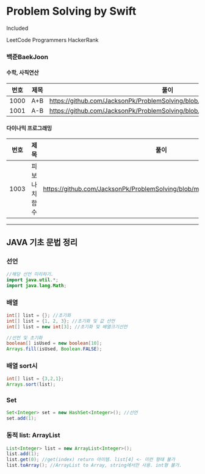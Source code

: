 # Problem Solving by Swift

Included 


LeetCode
Programmers
HackerRank

### 백준BaekJoon

#### 수학, 사칙연산
번호|제목|풀이|
|----|------|------|
|1000|A+B|https://github.com/JacksonPk/ProblemSolving/blob/main/BaekJoon/BJ1000.swift|
|1001|A-B|https://github.com/JacksonPk/ProblemSolving/blob/main/BaekJoon/BJ1001.swift|


#### 다이나믹 프로그래밍
번호|제목|풀이|
|----|------|------|
|1003|피보나치 함수|https://github.com/JacksonPk/ProblemSolving/blob/main/BaekJoon/BJ1003.swift|


------

## JAVA 기초 문법 정리

### 선언
``` java
//해당 선언 미리하기.
import java.util.*;
import java.lang.Math;
```

### 배열
``` java
int[] list = {}; //초기화
int[] list = {1, 2, 3}; //초기화 및 값 선언
int[] list = new int[3]; //초기화 및 배열크기선언

//선언 및 초기화
boolean[] isUsed = new boolean[10];
Arrays.fill(isUsed, Boolean.FALSE);
```

### 배열 sort시
``` java
int[] list = {3,2,1};
Arrays.sort(list);
```

### Set
``` java
Set<Integer> set = new HashSet<Integer>(); //선언
set.add(1);
```

### 동적 list: ArrayList
``` java
List<Integer> list = new ArrayList<Integer>();
list.add(1);
list.get(0); //get(index) return 아이템. list[4] <- 이런 형태 불가
list.toArray(); //ArrayList to Array, string에서만 사용. int형 불가.
```
